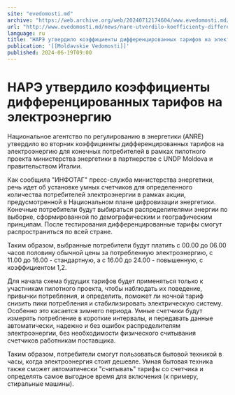 ```yaml
---
site: "evedomosti.md"
archive: "https://web.archive.org/web/20240712174604/www.evedomosti.md/news/nare-utverdilo-koefficienty-differencirovannyh-tarifov-na-el"
url: "http://www.evedomosti.md/news/nare-utverdilo-koefficienty-differencirovannyh-tarifov-na-el"
language: ru
title: "НАРЭ утвердило коэффициенты дифференцированных тарифов на электроэнергию"
publication: '[[Moldavskie Vedomosti]]'
published: 2024-06-19T09:00
---
```


# НАРЭ утвердило коэффициенты дифференцированных тарифов на электроэнергию

Национальное агентство по регулированию в энергетики (ANRE) утвердило во вторник коэффициенты дифференцированных тарифов на электроэнергию для конечных потребителей в рамках пилотного проекта министерства энергетики в партнерстве с UNDP Moldova и правительством Италии.

Как сообщила "ИНФОТАГ" пресс-служба министерства энергетики, речь идет об установке умных счетчиков для определенного количества потребителей электроэнергии в рамках акции, предусмотренной в Национальном плане цифровизации энергетики. Конечные потребители будут выбираться распределителями энергии по выборке, сформированной по демографическим и географическим принципам. После тестирования дифференцированные тарифы смогут распространиться по всей стране.

Таким образом, выбранные потребители будут платить с 00.00 до 06.00 часов половину обычной цены за потребленную электроэнергию, с 11.00 до 16.00 - стандартную, а с 16.00 до 24.00 - повышенную, с коэффициентом 1,2.

Для начала схема будущих тарифов будет применяться только к участникам пилотного проекта, чтобы наблюдать их поведение, привычки потребления, и определить, поможет ли ночной тариф снизить пики потребления и стабилизировать электрическую систему. Особенно это касается зимнего периода. Умные счетчики будут измерять потребление в короткие интервалы, и передавать данные автоматически, надежно и без ошибок распределителям электроэнергии, без необходимости физического считывания счетчиков работникам поставщика.

Таким образом, потребители смогут пользоваться бытовой техникой в часы, когда электроэнергия стоит дешевле. Умная бытовая техника также сможет автоматически "считывать" тарифы со счетчика и определять самое выгодное время для включения (к примеру, стиральные машины).